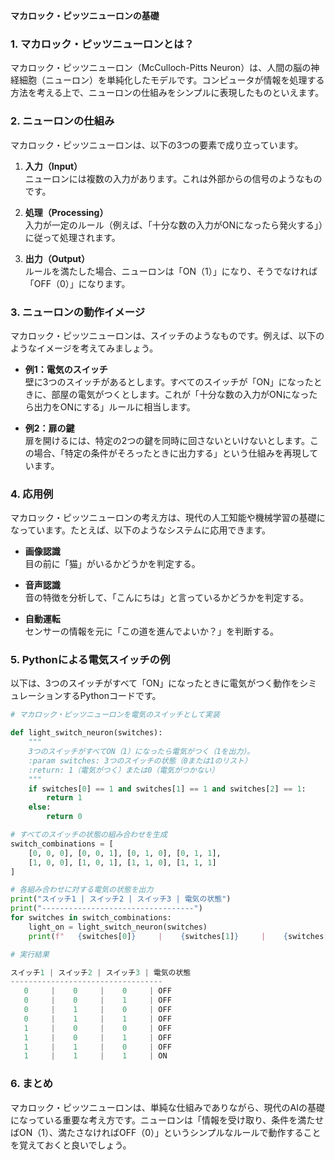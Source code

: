 **マカロック・ピッツニューロンの基礎**

### 1. マカロック・ピッツニューロンとは？
マカロック・ピッツニューロン（McCulloch-Pitts Neuron）は、人間の脳の神経細胞（ニューロン）を単純化したモデルです。コンピュータが情報を処理する方法を考える上で、ニューロンの仕組みをシンプルに表現したものといえます。

### 2. ニューロンの仕組み
マカロック・ピッツニューロンは、以下の3つの要素で成り立っています。

1. **入力（Input）**  
   ニューロンには複数の入力があります。これは外部からの信号のようなものです。

2. **処理（Processing）**  
   入力が一定のルール（例えば、「十分な数の入力がONになったら発火する」）に従って処理されます。

3. **出力（Output）**  
   ルールを満たした場合、ニューロンは「ON（1）」になり、そうでなければ「OFF（0）」になります。

### 3. ニューロンの動作イメージ
マカロック・ピッツニューロンは、スイッチのようなものです。例えば、以下のようなイメージを考えてみましょう。

- **例1：電気のスイッチ**  
  壁に3つのスイッチがあるとします。すべてのスイッチが「ON」になったときに、部屋の電気がつくとします。これが「十分な数の入力がONになったら出力をONにする」ルールに相当します。

- **例2：扉の鍵**  
  扉を開けるには、特定の2つの鍵を同時に回さないといけないとします。この場合、「特定の条件がそろったときに出力する」という仕組みを再現しています。

### 4. 応用例
マカロック・ピッツニューロンの考え方は、現代の人工知能や機械学習の基礎になっています。たとえば、以下のようなシステムに応用できます。

- **画像認識**  
  目の前に「猫」がいるかどうかを判定する。

- **音声認識**  
  音の特徴を分析して、「こんにちは」と言っているかどうかを判定する。

- **自動運転**  
  センサーの情報を元に「この道を進んでよいか？」を判断する。

### 5. Pythonによる電気スイッチの例
以下は、3つのスイッチがすべて「ON」になったときに電気がつく動作をシミュレーションするPythonコードです。

```python
# マカロック・ピッツニューロンを電気のスイッチとして実装

def light_switch_neuron(switches):
    """
    3つのスイッチがすべてON（1）になったら電気がつく（1を出力）。
    :param switches: 3つのスイッチの状態（0または1のリスト）
    :return: 1（電気がつく）または0（電気がつかない）
    """
    if switches[0] == 1 and switches[1] == 1 and switches[2] == 1:
        return 1
    else:
        return 0

# すべてのスイッチの状態の組み合わせを生成
switch_combinations = [
    [0, 0, 0], [0, 0, 1], [0, 1, 0], [0, 1, 1],
    [1, 0, 0], [1, 0, 1], [1, 1, 0], [1, 1, 1]
]

# 各組み合わせに対する電気の状態を出力
print("スイッチ1 | スイッチ2 | スイッチ3 | 電気の状態")
print("----------------------------------")
for switches in switch_combinations:
    light_on = light_switch_neuron(switches)
    print(f"   {switches[0]}     |    {switches[1]}     |    {switches[2]}     | {'ON' if light_on else 'OFF'}")

```

```python
# 実行結果

スイッチ1 | スイッチ2 | スイッチ3 | 電気の状態
----------------------------------
   0     |    0     |    0     | OFF
   0     |    0     |    1     | OFF
   0     |    1     |    0     | OFF
   0     |    1     |    1     | OFF
   1     |    0     |    0     | OFF
   1     |    0     |    1     | OFF
   1     |    1     |    0     | OFF
   1     |    1     |    1     | ON
```

### 6. まとめ
マカロック・ピッツニューロンは、単純な仕組みでありながら、現代のAIの基礎になっている重要な考え方です。ニューロンは「情報を受け取り、条件を満たせばON（1）、満たさなければOFF（0）」というシンプルなルールで動作することを覚えておくと良いでしょう。

